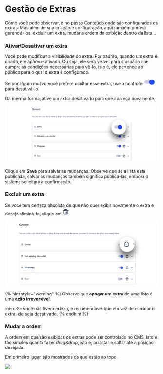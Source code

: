 Gestão de Extras
================

Como você pode observar, é no passo [Conteúdo](como-crear-una-lista/contenido.md) onde são configurados os extras. Mas além de sua criação e configuração, aqui também poderá gerenciá\-los: excluir um extra, mudar a ordem de exibição dentro da lista...

### Ativar/Desativar um extra

Você pode modificar a visibilidade do extra. Por padrão, quando um extra é criado, ele aparece ativado. Ou seja, ele será visível para o usuário que cumpre as condições necessárias para vê-lo, isto é, ele pertence ao público para o qual o extra é configurado.

Se por algum motivo você prefere ocultar esse extra, use o controle ![](.gitbook/assets/control.png)para desativá\-lo. 

Da mesma forma, ative um extra desativado para que apareça novamente.

![](.gitbook/assets/ActivarDesactivar.png)

Clique em **Save** para salvar as mudanças. Observe que se a lista está publicada, salvar as mudanças também significa publicá-las, embora o sistema solicitará a confirmação.

### Excluir um extra

Se você tem certeza absoluta de que não quer exibir novamente o extra e deseja eliminá-lo, clique em ![](.gitbook/assets/borrar_icono.png).

![](.gitbook/assets/borrar_extra.png)

{% hint style="warning" %}
Observe que **apagar um extra** de uma lista é uma **ação irreversível**. 

:nerd:Se você não tiver certeza, é recomendável que em vez de eliminar o extra, ele seja desativado.
{% endhint %}

### Mudar a ordem

A ordem em que são exibidos os extras pode ser controlado no CMS. Isto é tão simples quanto fazer *drag&drop*, isto é, arrastar e soltar até a posição desejada.

Em primeiro lugar, são mostrados os que estão no topo.

![](.gitbook/assets/mover_extras.gif)

